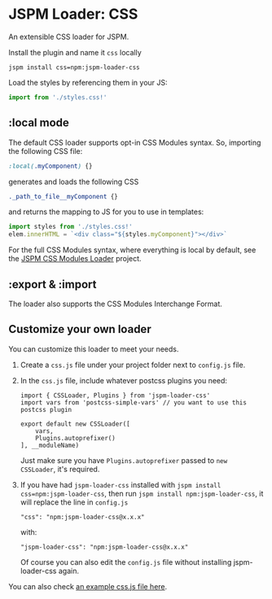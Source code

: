 # JSPM Loader: CSS

An extensible CSS loader for JSPM.

Install the plugin and name it `css` locally

```
jspm install css=npm:jspm-loader-css
```

Load the styles by referencing them in your JS:

```js
import from './styles.css!'
```

## :local mode

The default CSS loader supports opt-in CSS Modules syntax. So, importing the following CSS file:

```css
:local(.myComponent) {}
```

generates and loads the following CSS

```css
._path_to_file__myComponent {}
```

and returns the mapping to JS for you to use in templates:

```js
import styles from './styles.css!'
elem.innerHTML = `<div class="${styles.myComponent}"></div>`
```

For the full CSS Modules syntax, where everything is local by default, see the [JSPM CSS Modules Loader](https://github.com/geelen/jspm-loader-css-modules) project.

## :export & :import

The loader also supports the CSS Modules Interchange Format. 

## Customize your own loader

You can customize this loader to meet your needs.

1. Create a `css.js` file under your project folder next to `config.js` file.
2. In the `css.js` file, include whatever postcss plugins you need:

    ```
	import { CSSLoader, Plugins } from 'jspm-loader-css'
	import vars from 'postcss-simple-vars' // you want to use this postcss plugin
	
	export default new CSSLoader([
		vars,
		Plugins.autoprefixer()
	], __moduleName)
	``` 
	Just make sure you have `Plugins.autoprefixer` passed to `new CSSLoader`, it's required.
3. If you have had `jspm-loader-css` installed with `jspm install css=npm:jspm-loader-css`, then run `jspm install npm:jspm-loader-css`, it will replace the line in `config.js`
    
	```
	"css": "npm:jspm-loader-css@x.x.x"
	```
	with:
	```
	"jspm-loader-css": "npm:jspm-loader-css@x.x.x"
	```
	
	Of course you can also edit the `config.js` file without installing jspm-loader-css again.
	
You can also check [an example css.js file here](https://github.com/geelen/glenmaddern.com/blob/master/src/css.js "Customize your own jspm css loader").
	
